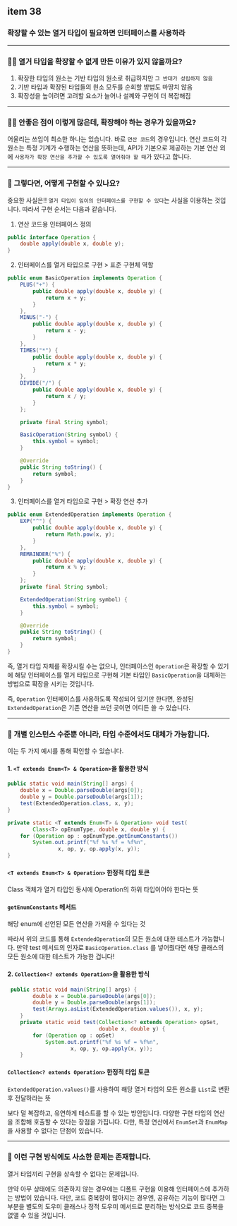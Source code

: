## item 38

### 확장할 수 있는 열거 타입이 필요하면 인터페이스를 사용하라

---

### 🙋‍♀️ 열거 타입을 확장할 수 없게 만든 이유가 있지 않을까요?

1. 확장한 타입의 원소는 기반 타입의 원소로 취급하지만 `그 반대가 성립하지 않음`
2. 기반 타입과 확장된 타입들의 원소 모두를 순회할 방법도 마땅치 않음
3. 확장성을 높이려면 고려할 요소가 늘어나 설꼐와 구현이 더 복잡해짐

---

### 🙋‍♀️ 안좋은 점이 이렇게 많은데, 확장해야 하는 경우가 있을까요?

어울리는 쓰임이 최소한 하나는 있습니다. 바로 `연산 코드`의 경우입니다.
연산 코드의 각 원소는 특정 기계가 수행하는 연산을 뜻하는데,
API가 기본으로 제공하는 기본 연산 외에 `사용자가 확장 연산을 추가할 수 있도록 열어줘야 할 때`가 있다고 합니다.

---

### 🙋‍ 그렇다면, 어떻게 구현할 수 있나요?

중요한 사실은!! `열거 타입이 임이의 인터페이스를 구현할 수 있다`는 사실을 이용하는 것입니다.
따라서 구현 순서는 다음과 같습니다.

1. 연산 코드용 인터페이스 정의

```java
public interface Operation {
    double apply(double x, double y);
}
```

2. 인터페이스를 열거 타입으로 구현 > 표준 구현체 역할

```java
public enum BasicOperation implements Operation {
    PLUS("+") {
        public double apply(double x, double y) {
            return x + y;
        }
    },
    MINUS("-") {
        public double apply(double x, double y) {
            return x - y;
        }
    },
    TIMES("*") {
        public double apply(double x, double y) {
            return x * y;
        }
    },
    DIVIDE("/") {
        public double apply(double x, double y) {
            return x / y;
        }
    };

    private final String symbol;

    BasicOperation(String symbol) {
        this.symbol = symbol;
    }

    @Override
    public String toString() {
        return symbol;
    }
}
```

3. 인터페이스를 열거 타입으로 구현 > 확장 연산 추가

```java
public enum ExtendedOperation implements Operation {
    EXP("^") {
        public double apply(double x, double y) {
            return Math.pow(x, y);
        }
    },
    REMAINDER("%") {
        public double apply(double x, double y) {
            return x % y;
        }
    };
    private final String symbol;

    ExtendedOperation(String symbol) {
        this.symbol = symbol;
    }

    @Override
    public String toString() {
        return symbol;
    }
}
```

즉, 열거 타입 자체를 확장시킬 수는 없으나, 인터페이스인 `Operation`은 확장할 수 있기에
해당 인터페이스를 열거 타입으로 구현해 기본 타입인 `BasicOperation`을 대체하는 방법으로 확장을 시키는 것입니다.

즉, `Operation` 인터페이스를 사용하도록 작성되어 있기만 한다면,
완성된 `ExtendedOperation`은 기존 연산을 쓰던 곳이면 어디든 쓸 수 있습니다.

---

### 🙌 개별 인스턴스 수준뿐 아니라, 타입 수준에서도 대체가 가능합니다.

이는 두 가지 예시를 통해 확인할 수 있습니다.

#### 1. `<T extends Enum<T> & Operation>`을 활용한 방식
```java
public static void main(String[] args) {
    double x = Double.parseDouble(args[0]);
    double y = Double.parseDouble(args[1]);
    test(ExtendedOperation.class, x, y);
}

private static <T extends Enum<T> & Operation> void test(
        Class<T> opEnumType, double x, double y) {
    for (Operation op : opEnumType.getEnumConstants())
        System.out.printf("%f %s %f = %f%n",
                x, op, y, op.apply(x, y));
}
```

#### `<T extends Enum<T> & Operation>` 한정적 타입 토큰 
Class 객체가 열거 타입인 동시에 Operation의 하위 타입이어야 한다는 뜻

#### `getEnumConstants` 메서드
해당 enum에 선언된 모든 연산을 가져올 수 있다는 것

따라서 위의 코드를 통해 `ExtendedOperation`의 모든 원소에 대한 테스트가 가능합니다. 
만약 test 메서드의 인자로 `BasicOperation.class` 를 넣어줬다면 해당 클래스의 모든 원소에 대한 테스트가 가능한 겁니다!

#### 2. `Collection<? extends Operation>`을 활용한 방식
```java
 public static void main(String[] args) {
        double x = Double.parseDouble(args[0]);
        double y = Double.parseDouble(args[1]);
        test(Arrays.asList(ExtendedOperation.values()), x, y);
    }
    private static void test(Collection<? extends Operation> opSet,
                             double x, double y) {
        for (Operation op : opSet)
            System.out.printf("%f %s %f = %f%n",
                    x, op, y, op.apply(x, y));
    }
```

#### `Collection<? extends Operation>` 한정적 타입 토큰
`ExtendedOperation.values()`를 사용하여 해당 열거 타입의 모든 원소를 `List`로 변환 후 전달하라는 뜻

보다 덜 복잡하고, 유연하게 테스트를 할 수 있는 방안입니다. 다양한 구현 타입의 연산을 조합해 호출할 수 있다는 장점을 가집니다.
다만, 특정 연산에서 `EnumSet`과 `EnumMap`을 사용할 수 없다는 단점이 있습니다.

---

### 🙌 이런 구현 방식에도 사소한 문제는 존재합니다.
열거 타입끼리 구현을 상속할 수 없다는 문제입니다. 

만약 아무 상태에도 의존하지 않는 경우에는 디폴트 구현을 이용해 인터페이스에 추가하는 방법이 있습니다.
다만, 코드 중복량이 많아지는 경우엔, 공유하는 기능이 많다면 그 부분을 별도의 도우미 클래스나 정적 도우미 메서드로 분리하는 방식으로 코드 중복을 없앨 수 있을 것입니다.

